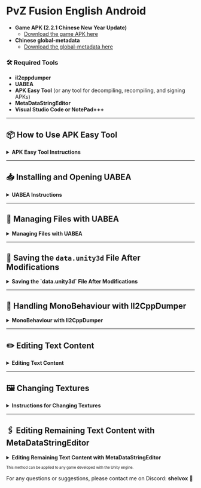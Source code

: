 # PvZ Fusion English Android
- **Game APK (2.2.1 Chinese New Year Update)**  
  - [Download the game APK here](https://mega.nz/folder/LUp2Ba7Q#ev_2Q8fdnHsQKQCXDLdq0Q)
- **Chinese global-metadata**
  - [Download the global-metadata here](https://drive.google.com/file/d/192uuShY-98pWI7GfDEcPOMzjIbGQ3tsD/view?usp=sharing)

### 🛠️ Required Tools

- **il2cppdumper**  
- **UABEA**  
- **APK Easy Tool** (or any tool for decompiling, recompiling, and signing APKs)
- **MetaDataStringEditor**
- **Visual Studio Code or NotePad+++**

---

## 📦 How to Use APK Easy Tool

<details>
  <summary><b>APK Easy Tool Instructions</b></summary>

1. **Download APK Easy Tool**:
   - Visit the link [APK Easy Tool on GitHub](https://github.com/mkcs121/APK-Easy-Tool/releases/tag/v1.60) and download the file.

2. **Install APK Easy Tool**:
   - Extract the contents of the `.zip` file to an accessible location, as the folder will be used in the process. Then, run the `APK Easy Tool.exe` file.

3. **Decompile the APK**:
   - Open APK Easy Tool, select the game APK, and click **"Decompile APK"**. This will decompile the APK, allowing access to `data.unity3d`.
   - The APK will be decompiled into the directory "Apk Easy Tool\1-Decompiled APKs" by default.
   [![Tutorial Video](https://img.youtube.com/vi/offl2_-YOPI/maxresdefault.jpg)](https://youtu.be/offl2_-YOPI)
   <sub>(Click the thumbnail to watch the video)</sub>
4. **Recompile the APK**:
   - After making the desired changes to `data.unity3d`, recompile the file using the **"Recompile APK"** option in APK Easy Tool.
   - Select the directory with the decompiled files and click **"Recompile"**.
   - The recompiled APK will be generated in the directory "Apk Easy Tool\2-Recompiled APKs" and will be automatically signed.
   [![Tutorial Video](https://img.youtube.com/vi/HD_pR6I90-s/maxresdefault.jpg)](https://youtu.be/HD_pR6I90-s)
   <sub>(Click the thumbnail to watch the video)</sub>

5. **Install the APK**:
   - After recompiling and signing the APK, you can install it directly on your Android device using the "Install Apk" tool with the device's charging cable connected to the PC for data transfer. 
     (make sure "USB debugging" is enabled on your device).
   - You can also use emulators like **MemuPlay**, **BlueStacks**, or **LDPlayer**.

</details>

---

## 📥 Installing and Opening UABEA

<details>
  <summary><b>UABEA Instructions</b></summary>

1. **Install UABEA**:
   - Visit the official UABEA repository on GitHub:  
     [UABEA GitHub Repository](https://github.com/nesrak1/UABEA)
   - Download the latest version, extract the files to an accessible location, and run the `UABEAvalonia.exe` program.

2. **Open the `data.unity3d` file**:
   - In UABEA, click **File > Open** and select the `data.unity3d` file you want to modify (this file is located in the decompiled APK directory:  
     `Apk Easy Tool\1-Decompiled APKs\DECOMPILED_APK_NAME\assets\bin\Data`).
   - This file contains all compressed data, such as textures, assets, audio, and animations from the game.

3. **Extract the file**:
   - Click **File** to extract the contents and choose a location on your computer to save the extracted `data.unity3d` file. Then, click **Export all** to extract the bundles inside the file, such as `resources.assets`. (Avoid opening the file directly in memory, as this may result in data loss if the application crashes.)

4. **Opening the extracted `data.unity3d` file**:  
   - After extracting `data.unity3d` and its bundles, close UABEA and reopen the program. Then, open the `Extracted DataUnity3D` file.  
   - After loading the file, click the selection tab and choose the **`resources.assets`** bundle to continue editing.
   [![Tutorial Video](https://img.youtube.com/vi/1V9Vn4RyL9E/maxresdefault.jpg)](https://youtu.be/1V9Vn4RyL9E)
   <sub>(Click the thumbnail to watch the video)</sub>
</details>

---

## 📂 Managing Files with UABEA

<details>
  <summary><b>Managing Files with UABEA</b></summary>

1. **Focus only on the `resources.assets` bundle** (as it contains all the necessary information for meaningful translations and changes):
   - Navigate to the `resources.assets` bundle and click **Info** to open the file viewer window.

2. **Searching for files by name**
   - Searching for files by name can be tricky, as the search will only work if you use the exact name of the file you're looking for.  
   - Use the direction options to assist in the search, as if the file is at the top and you search at the bottom, UABEA might not find it.

3. **Apply a view filter**:
   - Go to the **View** tab and apply a filter to make file searching easier.  
   - Focus on the following file formats:
     - **TextAsset**: Contains Almanac data and `Plant_Data`.
     - **Texture2D**: Contains game interface textures, plants, etc.
     - **MonoBehaviour**: Contains game interface text and data. Focus only on files like `Text`, `TextMeshPro`, `TextMeshProUGUI`, and `TMP_InputField` as they contain translation information.
     - **Font**: Contains all fonts used in the game.
</details>

---

## 💾 Saving the `data.unity3d` File After Modifications  

<details>
   <summary><b>Saving the `data.unity3d` File After Modifications</b></summary>  

<sub>Saving the `data.unity3d` file might seem complicated at first, but the process is simpler than it appears. Follow the steps below to ensure your modifications are applied correctly:<sub>
1. **Saving `resources.assets`**  
   - After making all desired changes to `resources.assets`, click **File > Save**.  
   - A window will appear with the message:  
     *"File saved. To complete changes, exit this window and File->Save in bundle window."*  
   - Click **Ok** and close the file viewer window.  

2. **Saving in the bundle manager**  
   - Return to the bundle manager window.  
   - Click **File > Save**.  
   - If the screen freezes, wait a few moments until the process completes and the mini window closes automatically.  

3. **Compressing the `data.unity3d` file**  
   - After saving, click **File > Compress**.  
   - An Explorer window will open, where you should select the **original `data.unity3d` file (not extracted)**, located inside the decompiled APK folder where you're making modifications.  
   - Choose the **LZ4** compression format and wait for the process to complete.  

4. **Finalizing**  
   - Once the save is complete, your modified `data.unity3d` file will be ready to use.  
   - Now, simply recompile the APK again using **APK Easy Tool** and test your changes in the game!  
</details>

---

## 📃 Handling MonoBehaviour with Il2CppDumper

<details>
  <summary><b>MonoBehaviour with Il2CppDumper</b></summary>

When the game is compiled with **Il2Cpp**, the **MonoBehaviour** data is compressed and unreadable in the `resources.assets` file. To resolve this, **Il2CppDumper** is required.

1. **How to Use Il2CppDumper**:
   - Download **Il2CppDumper**: [GitHub Il2CppDumper](https://github.com/Perfare/Il2CppDumper)
   - Provide the `libil2cpp.so` and `global-metadata.dat` files to **Il2CppDumper**.  
   - After the dump process, the program will create a folder named `DummyDll` in your directory.

2. **Configuring UABEA with Il2CppDumper**:
   - Copy the `DummyDll` folder to the same location as the extracted files.
   - Rename the folder to **Managed**.
   - Restart UABEA to ensure the "MonoBehaviour" files are read correctly.

  
   ... [![Tutorial Video](https://img.youtube.com/vi/fRzrsaGr4MM/maxresdefault.jpg)](https://youtu.be/fRzrsaGr4MM)  
     <sub>(Click the thumbnail to watch the video)</sub>
</details>

---

## ✏️ Editing Text Content

<details>
  <summary><b>Editing Text Content</b></summary>

1. **How to Export and Import Text Files**:
   - Use the **Export dump** and **Import dump** features in UABEA to modify text files (you can also edit text directly in UABEA using the Edit Data function).
   - The text is located in files like `Text`, `TextMeshPro`, `TextMeshProUGUI`, and `TMP_InputField` as mentioned earlier.

2. **Editing Game Text**:
   - Some game text is located in MonoBehaviours, and to translate it, you'll need to manually check each file (Text, TextMeshPro, TextMeshProUGUI, and TMP_InputField). Since the text is disorganized, this task can be tedious. Additionally, many files will contain only numbers (usually plant sun costs) or be empty, and these can be ignored. Good luck editing! 🚀

3. **Editing Other Game Text**:
   - Textual information, such as Odyssey bonuses, game text, level introductions, etc., is located in the `global-metadata.dat` file. You can edit it using the `MetaDataStringEditor` (available only in Mandarin).
</details>

---

## 🖼️ Changing Textures

<details>
<summary><b>Instructions for Changing Textures</b></summary>

1. **How to Filter**:
  - To make searching for textures easier, filter by "Texture2D". Click **"View"**, then **"Filter"**, and select **"Deselect All"**. Then, check only **"Texture2D"**. This will display only textures.
  
2. **Searching for a Specific Texture**:
  - To quickly find the texture you want to modify, click **"View"**, then **"Search by Name"**. Enter the exact name of the texture you're looking for. Example: `SeedChooser_Background`.
  
3. **Changing Search Direction**:
  - If you don't find the desired texture, try changing the search direction using the **"Up"** and **"Down"** arrows.

4. **Modifying the Texture**:
  - After locating the texture, select it and click **"Plugins"** > **"Edit Texture"** > **"Load"**. Choose the modified texture and then click **"Save"** to save the changes.

<sub>If you'd like, you can download a file containing all the game textures with their respective names [**Click here**](https://drive.google.com/file/d/12CUC7Lty_KELPHn2RGYabdaqpEA3GhY1/view?usp=sharing).</sub>

</details>

---

## 🖇️ Editing Remaining Text Content with MetaDataStringEditor

<details>
  <summary><b>Editing Remaining Text Content with MetaDataStringEditor</b></summary>

  ### 1. How to Use MetaDataStringEditor:
   - Download **MetaDataStringEditor**: [GitHub MetaDataStringEditor](https://github.com/JeremieCHN/MetaDataStringEditor/releases/tag/0.0) <sub><sub>(Available only in Mandarin)</sub></sub>
   - Download the `global-metadata` located at the top of this tutorial, or use the `global-metadata` located in the folder:
     ```
     Apk Easy Tool\1-Decompiled APKs\DECOMPILED_APK_NAME\assets\bin\Data\Managed\Metadata
     ```
     But **make a backup** before editing.
   
   - The MetaDataStringEditor interface is in Mandarin. Here's an image showing the translation of each button (in English):  
     ![English Buttons](https://i.imgur.com/X1gITCi.png)
  
   - **Be very careful** not to click "Close File". If you close it, you **will lose all your progress**.
   
   - The strings start appearing further down in the file.  
     ![This is where the strings are](https://i.imgur.com/AQ1RjXd.png)
  
   - **Warning**: MetaDataStringEditor can only handle Mandarin strings well. After making changes, saving, and reopening the file, you'll see strange text. However, you can still edit them normally if you know what each text represents; Whenever there 
        is a line break command like \n, manually insert a line break.  
     ![Buggy texts](https://i.imgur.com/IAXH0Xk.png)

</details>

<sub><sub>This method can be applied to any game developed with the Unity engine.</sub></sub>

</details>

For any questions or suggestions, please contact me on Discord: **shelvox** 
🙂
